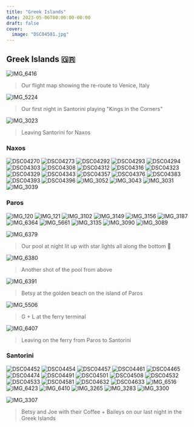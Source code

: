 ```yaml
---
title: "Greek Islands"
date: 2023-05-06T00:00:00-00:00
draft: false
cover:
  image: "DSC04501.jpg"
---
```


## Greek Islands 🇬🇷

![IMG_6416](IMG_6416.png)

> Our flight map showing the re-route to Venice, Italy

![IMG_5224](IMG_5224.jpg)

> Our first night in Santorini playing "Kings in the Corners"

![IMG_3023](IMG_3023.jpg)

> Leaving Santorini for Naxos


### Naxos

![DSC04270](DSC04270.jpg)
![DSC04273](DSC04273.jpg)
![DSC04292](DSC04292.jpg)
![DSC04293](DSC04293.jpg)
![DSC04294](DSC04294.jpg)
![DSC04303](DSC04303.jpg)
![DSC04308](DSC04308.jpg)
![DSC04312](DSC04312.jpg)
![DSC04316](DSC04316.jpg)
![DSC04323](DSC04323.jpg)
![DSC04329](DSC04329.jpg)
![DSC04343](DSC04343.jpg)
![DSC04357](DSC04357.jpg)
![DSC04376](DSC04376.jpg)
![DSC04383](DSC04383.jpg)
![DSC04393](DSC04393.jpg)
![DSC04396](DSC04396.jpg)
![IMG_3052](IMG_3052.jpg)
![IMG_3043](IMG_3043.jpg)
![IMG_3031](IMG_3031.jpg)
![IMG_3039](IMG_3039.jpg)

### Paros

![IMG_120](IMG_120.jpg)
![IMG_121](IMG_121.jpg)
![IMG_3102](IMG_3102.jpg)
![IMG_3149](IMG_3149.jpg)
![IMG_3156](IMG_3156.jpg)
![IMG_3187](IMG_3187.jpg)
![IMG_6364](IMG_6364.jpg)
![IMG_5661](IMG_5661.jpg)
![IMG_3135](IMG_3135.jpg)
![IMG_3090](IMG_3090.jpg)
![IMG_3089](IMG_3089.jpg)


![IMG_6379](IMG_6379.jpg)

> Our pool at night lit up with star lights all along the bottom 🌟

![IMG_6380](IMG_6380.jpg)

> Another shot of the pool from above

![IMG_6391](IMG_6391.jpg)

> Betsy at the golden beach on the island of Paros

![IMG_5506](IMG_5506.jpg)

> G + L at the ferry terminal

![IMG_6407](IMG_6407.jpg)

> Leaving on the ferry from Paros to Santorini

### Santorini

![DSC04452](DSC04452.jpg)
![DSC04454](DSC04454.jpg)
![DSC04457](DSC04457.jpg)
![DSC04461](DSC04461.jpg)
![DSC04465](DSC04465.jpg)
![DSC04474](DSC04474.jpg)
![DSC04491](DSC04491.jpg)
![DSC04501](DSC04501.jpg)
![DSC04508](DSC04508.jpg)
![DSC04532](DSC04532.jpg)
![DSC04533](DSC04533.jpg)
![DSC04581](DSC04581.jpg)
![DSC04632](DSC04632.jpg)
![DSC04633](DSC04633.jpg)
![IMG_6516](IMG_6516.jpg)
![IMG_6423](IMG_6423.jpg)
![IMG_6410](IMG_6410.jpg)
![IMG_3265](IMG_3265.jpg)
![IMG_3283](IMG_3283.jpg)
![IMG_3300](IMG_3300.jpg)

![IMG_3307](IMG_3307.jpg)

> Betsy and Joe with their Coffee + Baileys on our last night in the Greek Islands
